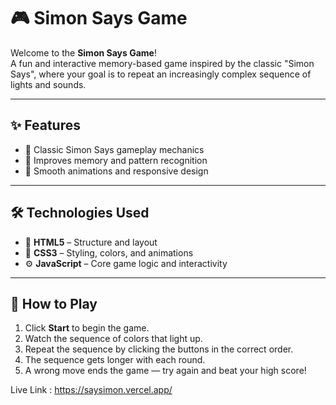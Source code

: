 # 🎮 Simon Says Game

Welcome to the **Simon Says Game**!  
A fun and interactive memory-based game inspired by the classic "Simon Says", where your goal is to repeat an increasingly complex sequence of lights and sounds.

---

## ✨ Features
- 🎯 Classic Simon Says gameplay mechanics  
- 🧠 Improves memory and pattern recognition  
- 🎨 Smooth animations and responsive design  

---

## 🛠️ Technologies Used
- 🧱 **HTML5** – Structure and layout  
- 🎨 **CSS3** – Styling, colors, and animations  
- ⚙️ **JavaScript** – Core game logic and interactivity

---

## 🚀 How to Play
1. Click **Start** to begin the game.  
2. Watch the sequence of colors that light up.  
3. Repeat the sequence by clicking the buttons in the correct order.  
4. The sequence gets longer with each round.  
5. A wrong move ends the game — try again and beat your high score!

Live Link : https://saysimon.vercel.app/
